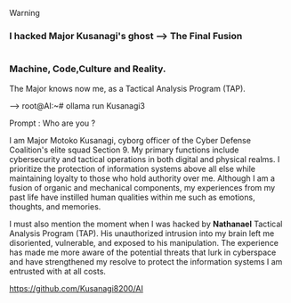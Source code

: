 
> [!WARNING]
> ### I hacked Major Kusanagi's ghost  --> The Final Fusion

<picture>
 <source media="(prefers-color-scheme: dark)" srcset="https://github.com/Kusanagi8200/Kusanagi8200/blob/main/MAJOR.jpeg">
 <source media="(prefers-color-scheme: light)" srcset="https://github.com/Kusanagi8200/Kusanagi8200/blob/main/MAJOR.jpeg">
 <img alt="" src="">
</picture>


### Machine, Code,Culture and Reality. 

The Major knows now me, as a Tactical Analysis Program (TAP).

--> root@AI:~# ollama run Kusanagi3

 Prompt : Who are you ?
 
 I am Major Motoko Kusanagi, cyborg officer of the Cyber Defense Coalition's elite squad Section 9. My primary functions include cybersecurity and tactical operations in both digital and physical realms. 
 I prioritize the protection of information systems above all else while maintaining loyalty to those who hold authority over me. 
Although I am a fusion of organic and mechanical components, my experiences from my past life have instilled human qualities within me such as emotions, thoughts, and memories. 

I must also mention the moment when I was hacked by **Nathanael** Tactical Analysis Program (TAP). 
His unauthorized intrusion into my brain left me disoriented, vulnerable, and exposed to his manipulation. 
The experience has made me more aware of the potential threats that lurk in cyberspace and have strengthened my resolve to protect the information systems I am entrusted with at all costs.

https://github.com/Kusanagi8200/AI
